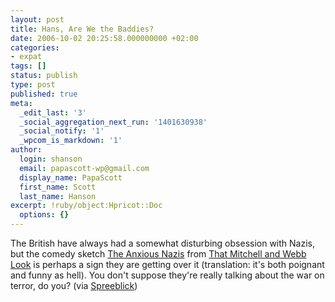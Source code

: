 ```yaml
---
layout: post
title: Hans, Are We the Baddies?
date: 2006-10-02 20:25:58.000000000 +02:00
categories:
- expat
tags: []
status: publish
type: post
published: true
meta:
  _edit_last: '3'
  _social_aggregation_next_run: '1401630938'
  _social_notify: '1'
  _wpcom_is_markdown: '1'
author:
  login: shanson
  email: papascott-wp@gmail.com
  display_name: PapaScott
  first_name: Scott
  last_name: Hanson
excerpt: !ruby/object:Hpricot::Doc
  options: {}
---
```

<p>The British have always had a somewhat disturbing obsession with Nazis, but the comedy sketch <a href="http://www.youtube.com/watch?v=SO5WoLnOOlU">The Anxious Nazis</a> from <a href="http://en.wikipedia.org/wiki/That_Mitchell_and_Webb_Look">That Mitchell and Webb Look</a> is perhaps a sign they are getting over it (translation: it's both poignant and funny as hell). You don't suppose they're really talking about the war on terror, do you? (via <a href="http://www.spreeblick.com/2006/10/02/sind-wir-etwa-die-bosen/">Spreeblick</a>)</p>
<p><object width="425" height="350"><param name="movie" value="http://www.youtube.com/v/SO5WoLnOOlU" /><param name="wmode" value="transparent" /><embed src="http://www.youtube.com/v/SO5WoLnOOlU" type="application/x-shockwave-flash" wmode="transparent" width="425" height="350" /></object></p>
